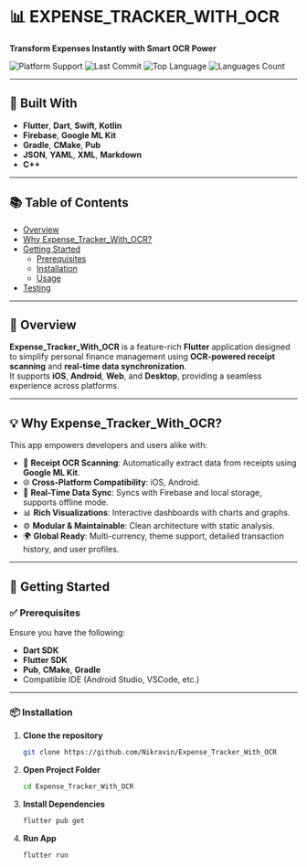 # 📊 EXPENSE_TRACKER_WITH_OCR  
**Transform Expenses Instantly with Smart OCR Power**

![Platform Support](https://img.shields.io/badge/platform-iOS%20%7C%20Android%20%7C%20Web%20%7C%20Desktop-blue)
![Last Commit](https://img.shields.io/github/last-commit/Nikravin/Expense_Tracker_With_OCR)
![Top Language](https://img.shields.io/github/languages/top/Nikravin/Expense_Tracker_With_OCR)
![Languages Count](https://img.shields.io/github/languages/count/Nikravin/Expense_Tracker_With_OCR)

---

## 🧰 Built With
- **Flutter**, **Dart**, **Swift**, **Kotlin**
- **Firebase**, **Google ML Kit**
- **Gradle**, **CMake**, **Pub**
- **JSON**, **YAML**, **XML**, **Markdown**
- **C++**

---

## 📚 Table of Contents
- [Overview](#overview)
- [Why Expense_Tracker_With_OCR?](#why-expense_tracker_with_ocr)
- [Getting Started](#getting-started)
  - [Prerequisites](#prerequisites)
  - [Installation](#installation)
  - [Usage](#usage)
- [Testing](#testing)

---

## 📖 Overview

**Expense_Tracker_With_OCR** is a feature-rich **Flutter** application designed to simplify personal finance management using **OCR-powered receipt scanning** and **real-time data synchronization**.  
It supports **iOS**, **Android**, **Web**, and **Desktop**, providing a seamless experience across platforms.

---

## 💡 Why Expense_Tracker_With_OCR?

This app empowers developers and users alike with:

- 🧾 **Receipt OCR Scanning**: Automatically extract data from receipts using **Google ML Kit**.  
- 🌐 **Cross-Platform Compatibility**: iOS, Android.  
- 🔄 **Real-Time Data Sync**: Syncs with Firebase and local storage, supports offline mode.  
- 📊 **Rich Visualizations**: Interactive dashboards with charts and graphs.  
- ⚙️ **Modular & Maintainable**: Clean architecture with static analysis.  
- 🌍 **Global Ready**: Multi-currency, theme support, detailed transaction history, and user profiles.

---

## 🚀 Getting Started

### ✅ Prerequisites

Ensure you have the following:

- **Dart SDK**
- **Flutter SDK**
- **Pub**, **CMake**, **Gradle**
- Compatible IDE (Android Studio, VSCode, etc.)

---

### 📦 Installation

1. **Clone the repository**
   ```bash
   git clone https://github.com/Nikravin/Expense_Tracker_With_OCR
   
2. **Open Project Folder**
   ```bash
   cd Expense_Tracker_With_OCR
   
3. **Install Dependencies**
   ```bash
   flutter pub get
   
3. **Run App**
   ```bash
   flutter run

